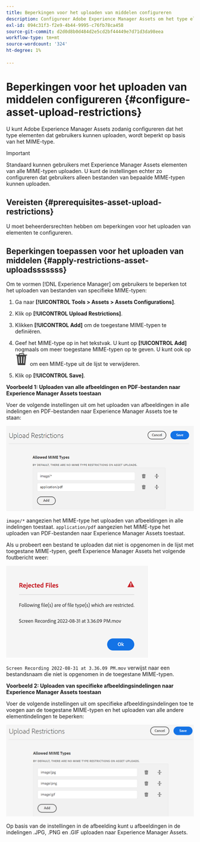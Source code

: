 ```yaml
---
title: Beperkingen voor het uploaden van middelen configureren
description: Configureer Adobe Experience Manager Assets om het type elementen te beperken dat gebruikers kunnen uploaden op basis van het MIME-type. Zo voorkomt u ongewenste uploads in de gewenste indeling en schadelijke bestanden.
exl-id: 094c31f3-f2e9-4b44-9995-c76fb78ca458
source-git-commit: d2d0d8b0d484d2e5cd2bf44449e7d71d3da98eea
workflow-type: tm+mt
source-wordcount: '324'
ht-degree: 1%

---
```


# Beperkingen voor het uploaden van middelen configureren {#configure-asset-upload-restrictions}

U kunt Adobe Experience Manager Assets zodanig configureren dat het type elementen dat gebruikers kunnen uploaden, wordt beperkt op basis van het MIME-type.

>[!IMPORTANT]
>
>Standaard kunnen gebruikers met Experience Manager Assets elementen van alle MIME-typen uploaden. U kunt de instellingen echter zo configureren dat gebruikers alleen bestanden van bepaalde MIME-typen kunnen uploaden.

## Vereisten {#prerequisites-asset-upload-restrictions}

U moet beheerdersrechten hebben om beperkingen voor het uploaden van elementen te configureren.

## Beperkingen toepassen voor het uploaden van middelen {#apply-restrictions-asset-uploadsssssss}

Om te vormen [!DNL Experience Manager] om gebruikers te beperken tot het uploaden van bestanden van specifieke MIME-typen:

1. Ga naar **[!UICONTROL Tools > Assets > Assets Configurations]**.

1. Klik op **[!UICONTROL Upload Restrictions]**.

1. Klikken **[!UICONTROL Add]** om de toegestane MIME-typen te definiëren.

1. Geef het MIME-type op in het tekstvak. U kunt op **[!UICONTROL Add]** nogmaals om meer toegestane MIME-typen op te geven. U kunt ook op ![verwijderpictogram](assets/delete-icon.svg) om een MIME-type uit de lijst te verwijderen.

1. Klik op **[!UICONTROL Save]**.

**Voorbeeld 1: Uploaden van alle afbeeldingen en PDF-bestanden naar Experience Manager Assets toestaan**

Voer de volgende instellingen uit om het uploaden van afbeeldingen in alle indelingen en PDF-bestanden naar Experience Manager Assets toe te staan:

![Beperkingen voor het uploaden van middelen](assets/asset-upload-restrictions.png)

`image/*` aangezien het MIME-type het uploaden van afbeeldingen in alle indelingen toestaat. `application/pdf` aangezien het MIME-type het uploaden van PDF-bestanden naar Experience Manager Assets toestaat.

Als u probeert een bestand te uploaden dat niet is opgenomen in de lijst met toegestane MIME-typen, geeft Experience Manager Assets het volgende foutbericht weer:

![Beperkte bestanden](assets/asset-upload-restricted-files.png)

`Screen Recording 2022-08-31 at 3.36.09 PM.mov` verwijst naar een bestandsnaam die niet is opgenomen in de toegestane MIME-typen.

**Voorbeeld 2: Uploaden van specifieke afbeeldingsindelingen naar Experience Manager Assets toestaan**

Voer de volgende instellingen uit om specifieke afbeeldingsindelingen toe te voegen aan de toegestane MIME-typen en het uploaden van alle andere elementindelingen te beperken:

![Beperkingen op activa](assets/asset-restrictions.png)

Op basis van de instellingen in de afbeelding kunt u afbeeldingen in de indelingen .JPG, .PNG en .GIF uploaden naar Experience Manager Assets.
